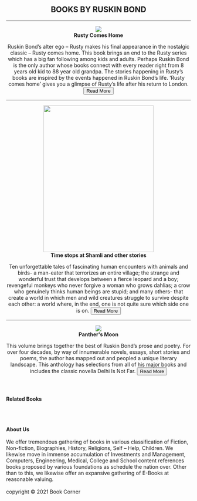 <!DOCTYPE html>
<html lang="en">
<head>
    <meta charset="UTF-8">
    <meta http-equiv="X-UA-Compatible" content="IE=edge">
    <meta name="viewport" content="width=device-width, initial-scale=1.0">
    <title>MODULE2-ASSIGNMENT5</title>
    <link rel="stylesheet" type="text/css" href="css/Ass5.css">
</head>
<body>
  <header>
    <div class="main">
         <h2>BOOKS BY RUSKIN BOND</h2><hr>

   <div class="post">
       <figure>
          <img src="https://images-na.ssl-images-amazon.com/images/I/51c9cIdIrJL._SX323_BO1,204,203,200_.jpg" >
          <figcaption><b>Rusty Comes Home</b></figcaption>
       </figure>

   <div class="content">
  <p> Ruskin Bond’s alter ego – Rusty makes his final appearance in the nostalgic classic – Rusty comes home. This book brings an end to the Rusty series which has a big fan following among kids and adults. Perhaps Ruskin Bond is the only author whose books connect with every reader right from 8 years old kid to 88 year old grandpa. The stories happening in Rusty’s books are inspired by the events happened in Ruskin Bond’s life. ‘Rusty comes home’ gives you a glimpse of Rusty’s life after his return to London.
 <button>Read More</button></p>
              
  </div
 </div>
 <hr>

 <div class="post">
         <figure>
            <img src="https://i.gr-assets.com/images/S/compressed.photo.goodreads.com/books/1387762131l/19693898.jpg" height="400"  width="300">
            <figcaption><b>Time stops at Shamli and other stories</b></figcaption>
         </figure>

   <div class="content">
            <p>Ten unforgettable tales of fascinating human encounters with animals and birds- a man-eater that terrorizes an entire village; the strange and wonderful trust that develops between a fierce leopard and a boy; revengeful monkeys who never forgive a woman who grows dahlias; a crow who genuinely thinks human beings are stupid; and many others- that create a world in which men and wild creatures struggle to survive despite each other: a world where, in the end, one is not quite sure which side one is on.
            <button>Read More</button></p>
        </div>
      </div>
      <hr>

   <div class="post">
        <figure>
            <img src="https://images-na.ssl-images-amazon.com/images/I/81Wx0r1D00L.jpg  width=400px  height=200px  " >
            <figcaption><b>Panther's Moon</b></figcaption>
        </figure>

   <div class="content">
            <p> This volume brings together the best of Ruskin Bond’s prose and poetry. For over four decades, by way of innumerable novels, essays, short stories and poems, the author has mapped out and peopled a unique literary landscape. This anthology has selections from all of his major books and includes the classic novella Delhi Is Not Far.
            <button>Read More</button></p>
            </div>
        </div>
     </div>
  </header>

 <footer>
    <div class="wrapper"> 
        
   <div class="left">         
          <h4>Related Books</h4>
            <figure>
              <img src="https://images-na.ssl-images-amazon.com/images/I/71xcOgf1mzL.jpg" alt="">
              <img src="https://images-na.ssl-images-amazon.com/images/I/71GbGol4p+L.jpg" alt="">
              <img src="https://images-na.ssl-images-amazon.com/images/I/819S5BQzUwL.jpg" alt="">
              <img src="https://images-na.ssl-images-amazon.com/images/I/711hfHGE+cL.jpg" alt="">
              <img src="https://images-na.ssl-images-amazon.com/images/I/718Ga-u-j8L.jpg" alt=""><br>
              <img src="https://images-na.ssl-images-amazon.com/images/I/71S14ndjErL.jpg" alt="">
              <img src="https://m.media-amazon.com/images/I/51grwdtItUL.jpg" alt="">
              <img src="https://m.media-amazon.com/images/I/51pDFdBvkML._SL320_.jpg" alt="">
              <img src="https://images-na.ssl-images-amazon.com/images/I/71S14ndjErL.jpg" alt="">
              <img src="https://4.bp.blogspot.com/-AilhOhWyu88/WizDc0IYIAI/AAAAAAAACJo/p6jhbCzpys89u4jXAZcVzZEBDilr2dMcQCLcBGAs/s1600/Omnibus.jpeg" alt="">
            </figure>
       </div>
      
   <div class="right">
          <p><b>About Us</b><br><br>
            We offer tremendous gathering of books in various classification of Fiction, Non-fiction, Biographies, History, Religions, Self – Help, Children. We likewise move in immense accumulation of Investments and Management, Computers, Engineering, Medical, College and School content references books proposed by various foundations as schedule the nation over. Other than to this, we likewise offer an expansive gathering of E-Books at reasonable valuing.
        <br><br>
        copyright &copy; 2021 Book Corner</p>
      </div>
    </div>
 </footer>
</body>
</html>
